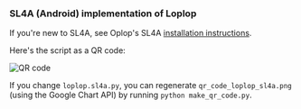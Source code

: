 ### SL4A (Android) implementation of Loplop

If you're new to SL4A, see Oplop's SL4A [installation instructions](https://code.google.com/p/oplop/wiki/SL4AInstructions).

Here's the script as a QR code:

![QR code](https://raw.github.com/thedod/loplop-cli/master/android/qr_code_loplop_sl4a.png)

If you change `loplop.sl4a.py`, you can regenerate `qr_code_loplop_sl4a.png` (using the Google Chart API) by running `python make_qr_code.py`.
